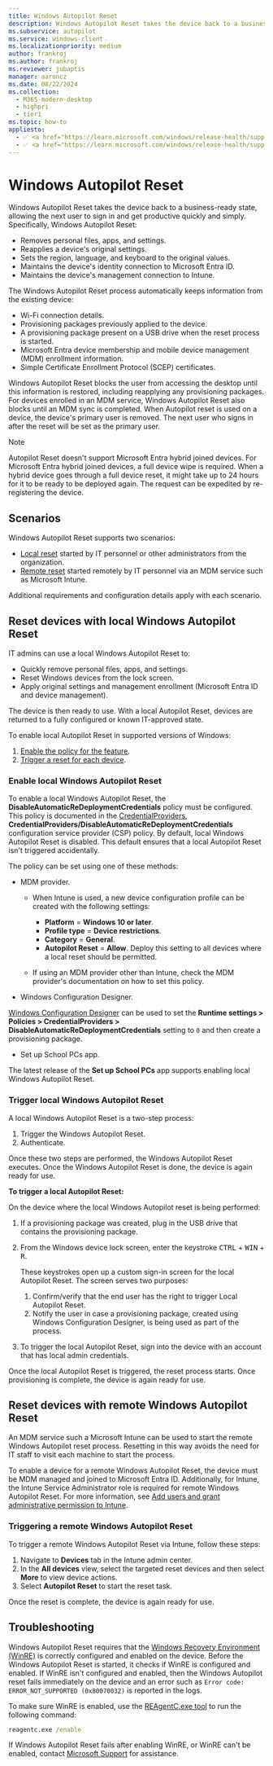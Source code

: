 ```yaml
---
title: Windows Autopilot Reset
description: Windows Autopilot Reset takes the device back to a business-ready state, allowing the next user to sign in and get productive quickly and easily.
ms.subservice: autopilot
ms.service: windows-client
ms.localizationpriority: medium
author: frankroj
ms.author: frankroj
ms.reviewer: jubaptis
manager: aaroncz
ms.date: 08/22/2024
ms.collection:
  - M365-modern-desktop
  - highpri
  - tier1
ms.topic: how-to
appliesto:
  - ✅ <a href="https://learn.microsoft.com/windows/release-health/supported-versions-windows-client" target="_blank">Windows 11</a>
  - ✅ <a href="https://learn.microsoft.com/windows/release-health/supported-versions-windows-client" target="_blank">Windows 10</a>
---
```



# Windows Autopilot Reset

Windows Autopilot Reset takes the device back to a business-ready state, allowing the next user to sign in and get productive quickly and simply. Specifically, Windows Autopilot Reset:

- Removes personal files, apps, and settings.
- Reapplies a device's original settings.
- Sets the region, language, and keyboard to the original values.
- Maintains the device's identity connection to Microsoft Entra ID.
- Maintains the device's management connection to Intune.

The Windows Autopilot Reset process automatically keeps information from the existing device:

- Wi-Fi connection details.
- Provisioning packages previously applied to the device.
- A provisioning package present on a USB drive when the reset process is started.
- Microsoft Entra device membership and mobile device management (MDM) enrollment information.
- Simple Certificate Enrollment Protocol (SCEP) certificates.

Windows Autopilot Reset blocks the user from accessing the desktop until this information is restored, including reapplying any provisioning packages. For devices enrolled in an MDM service, Windows Autopilot Reset also blocks until an MDM sync is completed. When Autopilot reset is used on a device, the device's primary user is removed. The next user who signs in after the reset will be set as the primary user.

> [!NOTE]
>
> Autopilot Reset doesn't support Microsoft Entra hybrid joined devices. For Microsoft Entra hybrid joined devices, a full device wipe is required. When a hybrid device goes through a full device reset, it might take up to 24 hours for it to be ready to be deployed again. The request can be expedited by re-registering the device.

## Scenarios

Windows Autopilot Reset supports two scenarios:

- [Local reset](#reset-devices-with-local-windows-autopilot-reset) started by IT personnel or other administrators from the organization.
- [Remote reset](#reset-devices-with-remote-windows-autopilot-reset) started remotely by IT personnel via an MDM service such as Microsoft Intune.

Additional requirements and configuration details apply with each scenario.

## Reset devices with local Windows Autopilot Reset

IT admins can use a local Windows Autopilot Reset to:

- Quickly remove personal files, apps, and settings.
- Reset Windows devices from the lock screen.
- Apply original settings and management enrollment (Microsoft Entra ID and device management).

The device is then ready to use. With a local Autopilot Reset, devices are returned to a fully configured or known IT-approved state.

To enable local Autopilot Reset in supported versions of Windows:

1. [Enable the policy for the feature](#enable-local-windows-autopilot-reset).
1. [Trigger a reset for each device](#trigger-local-windows-autopilot-reset).

### Enable local Windows Autopilot Reset

To enable a local Windows Autopilot Reset, the **DisableAutomaticReDeploymentCredentials** policy must be configured. This policy is documented in the [CredentialProviders](/windows/client-management/mdm/policy-csp-credentialproviders), **CredentialProviders/DisableAutomaticReDeploymentCredentials** configuration service provider (CSP) policy. By default, local Windows Autopilot Reset is disabled. This default ensures that a local Autopilot Reset isn't triggered accidentally.

The policy can be set using one of these methods:

- MDM provider.

  - When Intune is used, a new device configuration profile can be created with the following settings:

    - **Platform** = **Windows 10 or later**.
    - **Profile type** = **Device restrictions**.
    - **Category** = **General**.
    - **Autopilot Reset** = **Allow**. Deploy this setting to all devices where a local reset should be permitted.

  - If using an MDM provider other than Intune, check the MDM provider's documentation on how to set this policy.

- Windows Configuration Designer.

[Windows Configuration Designer](/windows/configuration/provisioning-packages/provisioning-create-package) can be used to set the **Runtime settings > Policies > CredentialProviders > DisableAutomaticReDeploymentCredentials** setting to `0` and then create a provisioning package.

- Set up School PCs app.

 The latest release of the **Set up School PCs** app supports enabling local Windows Autopilot Reset.

### Trigger local Windows Autopilot Reset

A local Windows Autopilot Reset is a two-step process:

1. Trigger the Windows Autopilot Reset.
1. Authenticate.

Once these two steps are performed, the Windows Autopilot Reset executes. Once the Windows Autopilot Reset is done, the device is again ready for use.

**To trigger a local Autopilot Reset:**

On the device where the local Windows Autopilot reset is being performed:

1. If a provisioning package was created, plug in the USB drive that contains the provisioning package.

1. From the Windows device lock screen, enter the keystroke <kbd>CTRL</kbd> + <kbd>WIN</kbd> + <kbd>R</kbd>.

    These keystrokes open up a custom sign-in screen for the local Autopilot Reset. The screen serves two purposes:

    1. Confirm/verify that the end user has the right to trigger Local Autopilot Reset.
    1. Notify the user in case a provisioning package, created using Windows Configuration Designer, is being used as part of the process.

1. To trigger the local Autopilot Reset, sign into the device with an account that has local admin credentials.

 Once the local Autopilot Reset is triggered, the reset process starts. Once provisioning is complete, the device is again ready for use.

## Reset devices with remote Windows Autopilot Reset

An MDM service such a Microsoft Intune can be used to start the remote Windows Autopilot reset process. Resetting in this way avoids the need for IT staff to visit each machine to start the process.

To enable a device for a remote Windows Autopilot Reset, the device must be MDM managed and joined to Microsoft Entra ID. Additionally, for Intune, the Intune Service Administrator role is required for remote Windows Autopilot Reset. For more information, see [Add users and grant administrative permission to Intune](/mem/intune/fundamentals/users-add).

### Triggering a remote Windows Autopilot Reset

To trigger a remote Windows Autopilot Reset via Intune, follow these steps:

1. Navigate to **Devices** tab in the Intune admin center.
1. In the **All devices** view, select the targeted reset devices and then select **More** to view device actions.
1. Select **Autopilot Reset** to start the reset task.

Once the reset is complete, the device is again ready for use.

## Troubleshooting

Windows Autopilot Reset requires that the [Windows Recovery Environment (WinRE)](/windows-hardware/manufacture/desktop/windows-recovery-environment--windows-re--technical-reference) is correctly configured and enabled on the device. Before the Windows Autopilot Reset is started, it checks if WinRE is configured and enabled. If WinRE isn't configured and enabled, then the Windows Autopilot reset fails immediately on the device and an error such as `Error code: ERROR_NOT_SUPPORTED (0x80070032)` is reported in the logs.

To make sure WinRE is enabled, use the [REAgentC.exe tool](/windows-hardware/manufacture/desktop/reagentc-command-line-options) to run the following command:

```cmd
reagentc.exe /enable
```

If Windows Autopilot Reset fails after enabling WinRE, or WinRE can't be enabled, contact [Microsoft Support](https://support.microsoft.com) for assistance.
